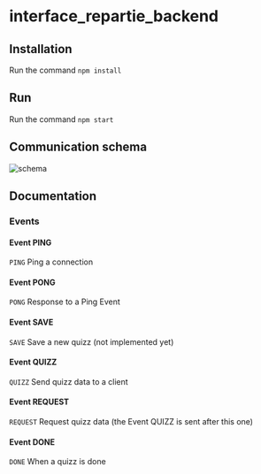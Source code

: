 # interface_repartie_backend

## Installation

Run the command `npm install`

## Run

Run the command `npm start`

## Communication schema
![schema](https://i.imgur.com/VACvPin.png)

## Documentation

### Events

#### Event PING

`PING` Ping a connection

#### Event PONG

`PONG` Response to a Ping Event

#### Event SAVE

`SAVE` Save a new quizz (not implemented yet)

#### Event QUIZZ

`QUIZZ` Send quizz data to a client

#### Event REQUEST

`REQUEST` Request quizz data (the Event QUIZZ is sent after this one)

#### Event DONE

`DONE` When a quizz is done
